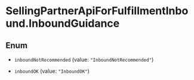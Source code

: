 # SellingPartnerApiForFulfillmentInbound.InboundGuidance

## Enum


* `inboundNotRecommended` (value: `"InboundNotRecommended"`)

* `inboundOK` (value: `"InboundOK"`)



